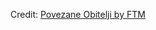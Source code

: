 <div id="observablehq-povezane_header-1d28f2cf"></div>
<div id="observablehq-povezane_plot-1d28f2cf"></div>
<p>Credit: <a href="https://observablehq.com/d/87534d5fe682f6a0">Povezane Obitelji by FTM</a></p>

<link rel="stylesheet" href="https://cdn.jsdelivr.net/npm/@observablehq/inspector@5/dist/inspector.css">
<script type="module">
import {Runtime, Inspector} from "https://cdn.jsdelivr.net/npm/@observablehq/runtime@5/dist/runtime.js";
import define from "https://api.observablehq.com/d/87534d5fe682f6a0.js?v=4";
new Runtime().module(define, name => {
  if (name === "povezane_header") return new Inspector(document.querySelector("#observablehq-povezane_header-1d28f2cf"));
  if (name === "povezane_plot") return new Inspector(document.querySelector("#observablehq-povezane_plot-1d28f2cf"));
});
</script>
